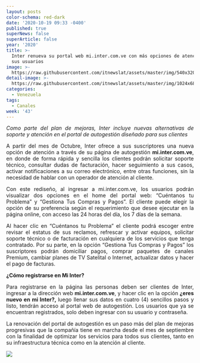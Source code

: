 ```yaml
---
layout: posts
color-schema: red-dark
date: '2020-10-19 09:33 -0400'
published: true
superNews: false
superArticle: false
year: '2020'
title: >-
  Inter renueva su portal web mi.inter.com.ve con más opciones de atención para
  sus usuarios
image: >-
  https://raw.githubusercontent.com/itnewslat/assets/master/img/540x320/Pagina-Inter-p.jpg
detail-image: >-
  https://raw.githubusercontent.com/itnewslat/assets/master/img/1024x680/Pagina-Inter-g.jpg
categories:
  - Venezuela
tags:
  - Canales
week: '43'
---
```

<p style="text-align: justify;"><em>Como parte del plan de mejoras, Inter incluye nuevas alternativas de soporte y atención en el portal de autogestión diseñado para sus clientes </em></p>
<p style="text-align: justify;">A partir del mes de Octubre, Inter ofrece a sus suscriptores una nueva opción de atención a través de su página de autogestión <strong>mi.inter.com.ve</strong>, en donde de forma rápida y sencilla los clientes podrán solicitar soporte técnico, consultar dudas de facturación, hacer seguimiento a sus casos, activar notificaciones a su correo electrónico, entre otras funciones, sin la necesidad de hablar con un operador de atención al cliente.</p>
<p style="text-align: justify;">Con este rediseño, al ingresar a mi.inter.com.ve, los usuarios podrán visualizar dos opciones en el home del portal web: “Cuéntanos tu Problema” y “Gestiona Tus Compras y Pagos”. El cliente puede elegir la opción de su preferencia según el requerimiento que desee ejecutar en la página online, con acceso las 24 horas del día, los 7 días de la semana.</p>
<p style="text-align: justify;">Al hacer clic en “Cuéntanos tu Problema” el cliente podrá escoger entre revisar el estatus de sus reclamos, refrescar y activar equipos, solicitar soporte técnico o de facturación en cualquiera de los servicios que tenga contratado. Por su parte, en la opción “Gestiona Tus Compras y Pagos” los suscriptores podrán domiciliar pagos, comprar paquetes de canales Premium, cambiar planes de TV Satelital o Internet, actualizar datos y hacer el pago de facturas.</p>
<p style="text-align: justify;"><strong>¿Cómo registrarse en Mi Inter?</strong></p>
<p style="text-align: justify;">Para registrarse en la página las personas deben ser clientes de Inter, ingresar a la dirección web <strong>mi.inter.com.ve</strong>, y hacer clic en la opción <strong>¿eres nuevo en mi Inter?, </strong>luego llenar sus datos en cuatro (4) sencillos pasos y listo, tendrán acceso al portal web de autogestión. Los usuarios que ya se encuentran registrados, solo deben ingresar con su usuario y contraseña.</p>
<p style="text-align: justify;">La renovación del portal de autogestión es un paso más del plan de mejoras progresivas que la compañía tiene en marcha desde el mes de septiembre con la finalidad de optimizar los servicios para todos sus clientes, tanto en su infraestructura técnica como en la atención al cliente.</p>
<img src="https://tracker.metricool.com/c3po.jpg?hash=56f88a41e39ab42c063cc51676587a04"/>